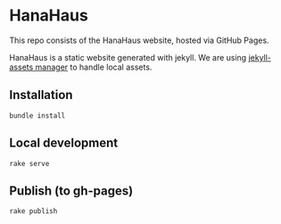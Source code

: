 # HanaHaus

This repo consists of the HanaHaus website, hosted via GitHub Pages.

HanaHaus is a static website generated with jekyll. We are using
[jekyll-assets manager](https://github.com/ixti/jekyll-assets) to
handle local assets.

## Installation

```
bundle install
```

## Local development

```
rake serve
```

## Publish (to gh-pages)

```
rake publish
```
